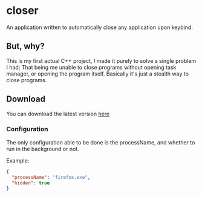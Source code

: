 # closer

An application written to automatically close any application upon keybind. 

## But, why?

This is my first actual C++ project, I made it purely to solve a single problem I had; That being me unable to close programs without opening task manager, or opening the program itself. Basically it's just a stealth way to close programs.

## Download

You can download the latest version [here](https://github.com/astridlol/closer/releases/latest)

### Configuration

The only configuration able to be done is the processName, and whether to run in the background or not.

Example:

```json
{
  "processName": "firefox.exe",
  "hidden": true
}
```